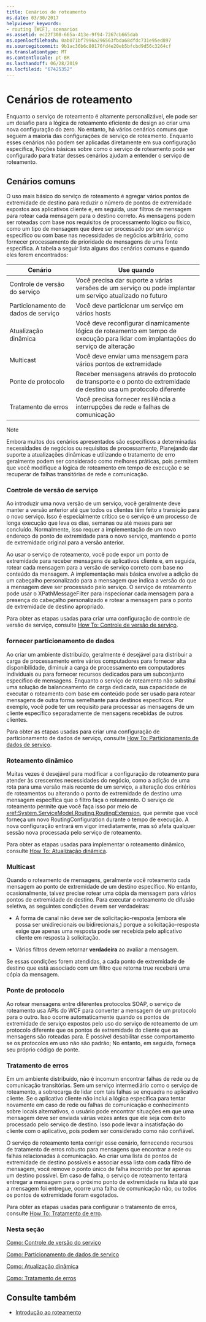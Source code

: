 ```yaml
---
title: Cenários de roteamento
ms.date: 03/30/2017
helpviewer_keywords:
- routing [WCF], scenarios
ms.assetid: ec22f308-665a-413e-9f94-7267cb665dab
ms.openlocfilehash: 0ab071bf7996a296563fbda68dfdc731e95ed897
ms.sourcegitcommit: 9b1ac36b6c80176fd4e20eb5bfcbd9d56c3264cf
ms.translationtype: MT
ms.contentlocale: pt-BR
ms.lasthandoff: 06/28/2019
ms.locfileid: "67425352"
---
```

# <a name="routing-scenarios"></a>Cenários de roteamento
Enquanto o serviço de roteamento é altamente personalizável, ele pode ser um desafio para a lógica de roteamento eficiente de design ao criar uma nova configuração do zero.  No entanto, há vários cenários comuns que seguem a maioria das configurações de serviço de roteamento. Enquanto esses cenários não podem ser aplicadas diretamente em sua configuração específica, Noções básicas sobre como o serviço de roteamento pode ser configurado para tratar desses cenários ajudam a entender o serviço de roteamento.  
  
## <a name="common-scenarios"></a>Cenários comuns  
 O uso mais básico do serviço de roteamento é agregar vários pontos de extremidade de destino para reduzir o número de pontos de extremidade expostos aos aplicativos cliente e, em seguida, usar filtros de mensagem para rotear cada mensagem para o destino correto. As mensagens podem ser roteadas com base nos requisitos de processamento lógico ou físico, como um tipo de mensagem que deve ser processado por um serviço específico ou com base nas necessidades de negócios arbitrário, como fornecer processamento de prioridade de mensagens de uma fonte específica. A tabela a seguir lista alguns dos cenários comuns e quando eles forem encontrados:  
  
|Cenário|Use quando|  
|--------------|--------------|  
|Controle de versão do serviço|Você precisa dar suporte a várias versões de um serviço ou pode implantar um serviço atualizado no futuro|  
|Particionamento de dados de serviço|Você deve particionar um serviço em vários hosts|  
|Atualização dinâmica|Você deve reconfigurar dinamicamente lógica de roteamento em tempo de execução para lidar com implantações do serviço de alteração|  
|Multicast|Você deve enviar uma mensagem para vários pontos de extremidade|  
|Ponte de protocolo|Receber mensagens através do protocolo de transporte e o ponto de extremidade de destino usa um protocolo diferente|  
|Tratamento de erros|Você precisa fornecer resiliência a interrupções de rede e falhas de comunicação|  
  
> [!NOTE]
>  Embora muitos dos cenários apresentados são específicos a determinadas necessidades de negócios ou requisitos de processamento, Planejando dar suporte a atualizações dinâmicas e utilizando o tratamento de erro geralmente podem ser considerado como melhores práticas, pois permitem que você modifique a lógica de roteamento em tempo de execução e se recuperar de falhas transitórias de rede e comunicação.  
  
### <a name="service-versioning"></a>Controle de versão de serviço  
 Ao introduzir uma nova versão de um serviço, você geralmente deve manter a versão anterior até que todos os clientes têm feito a transição para o novo serviço. Isso é especialmente crítico se o serviço é um processo de longa execução que leva os dias, semanas ou até meses para ser concluído. Normalmente, isso requer a implementação de um novo endereço de ponto de extremidade para o novo serviço, mantendo o ponto de extremidade original para a versão anterior.  
  
 Ao usar o serviço de roteamento, você pode expor um ponto de extremidade para receber mensagens de aplicativos cliente e, em seguida, rotear cada mensagem para a versão de serviço correto com base no conteúdo da mensagem. A implementação mais básica envolve a adição de um cabeçalho personalizado para a mensagem que indica a versão do que a mensagem deve ser processado pelo serviço. O serviço de roteamento pode usar o XPathMessageFilter para inspecionar cada mensagem para a presença do cabeçalho personalizado e rotear a mensagem para o ponto de extremidade de destino apropriado.  
  
 Para obter as etapas usadas para criar uma configuração de controle de versão de serviço, consulte [How To: Controle de versão de serviço](../../../../docs/framework/wcf/feature-details/how-to-service-versioning.md).
  
### <a name="service-data-partitioning"></a>fornecer particionamento de dados  
 Ao criar um ambiente distribuído, geralmente é desejável para distribuir a carga de processamento entre vários computadores para fornecer alta disponibilidade, diminuir a carga de processamento em computadores individuais ou para fornecer recursos dedicados para um subconjunto específico de mensagens. Enquanto o serviço de roteamento não substitui uma solução de balanceamento de carga dedicada, sua capacidade de executar o roteamento com base em conteúdo pode ser usado para rotear mensagens de outra forma semelhante para destinos específicos. Por exemplo, você pode ter um requisito para processar as mensagens de um cliente específico separadamente de mensagens recebidas de outros clientes.  
  
 Para obter as etapas usadas para criar uma configuração de particionamento de dados de serviço, consulte [How To: Particionamento de dados de serviço](../../../../docs/framework/wcf/feature-details/how-to-service-data-partitioning.md).  
  
### <a name="dynamic-routing"></a>Roteamento dinâmico  
 Muitas vezes é desejável para modificar a configuração de roteamento para atender às crescentes necessidades do negócio, como a adição de uma rota para uma versão mais recente de um serviço, a alteração dos critérios de roteamentos ou alterando o ponto de extremidade de destino uma mensagem específica que o filtro faça o roteamento. O serviço de roteamento permite que você faça isso por meio de <xref:System.ServiceModel.Routing.RoutingExtension>, que permite que você forneça um novo RoutingConfiguration durante o tempo de execução. A nova configuração entrará em vigor imediatamente, mas só afeta qualquer sessão nova processada pelo serviço de roteamento.  
  
 Para obter as etapas usadas para implementar o roteamento dinâmico, consulte [How To: Atualização dinâmica](../../../../docs/framework/wcf/feature-details/how-to-dynamic-update.md).
  
### <a name="multicast"></a>Multicast  
 Quando o roteamento de mensagens, geralmente você roteamento cada mensagem ao ponto de extremidade de um destino específico.  No entanto, ocasionalmente, talvez precise rotear uma cópia da mensagem para vários pontos de extremidade de destino. Para executar o roteamento de difusão seletiva, as seguintes condições devem ser verdadeiras:  
  
- A forma de canal não deve ser de solicitação-resposta (embora ele possa ser unidirecionais ou bidirecionais,) porque a solicitação-resposta exige que apenas uma resposta pode ser recebida pelo aplicativo cliente em resposta à solicitação.  
  
- Vários filtros devem retornar **verdadeira** ao avaliar a mensagem.  
  
 Se essas condições forem atendidas, a cada ponto de extremidade de destino que está associado com um filtro que retorna true receberá uma cópia da mensagem.  
  
### <a name="protocol-bridging"></a>Ponte de protocolo  
 Ao rotear mensagens entre diferentes protocolos SOAP, o serviço de roteamento usa APIs do WCF para converter a mensagem de um protocolo para o outro. Isso ocorre automaticamente quando os pontos de extremidade de serviço expostos pelo uso do serviço de roteamento de um protocolo diferente que os pontos de extremidade do cliente que as mensagens são roteadas para. É possível desabilitar esse comportamento se os protocolos em uso não são padrão; No entanto, em seguida, forneça seu próprio código de ponte.
  
### <a name="error-handling"></a>Tratamento de erros  
 Em um ambiente distribuído, não é incomum encontrar falhas de rede ou de comunicação transitórias. Sem um serviço intermediário como o serviço de roteamento, a sobrecarga de lidar com tais falhas se enquadra no aplicativo cliente. Se o aplicativo cliente não inclui a lógica específica para tentar novamente em caso de rede ou falhas de comunicação e conhecimento sobre locais alternativos, o usuário pode encontrar situações em que uma mensagem deve ser enviada várias vezes antes que ele seja com êxito processado pelo serviço de destino. Isso pode levar a insatisfação do cliente com o aplicativo, pois podem ser considerado como não confiável.  
  
 O serviço de roteamento tenta corrigir esse cenário, fornecendo recursos de tratamento de erros robusto para mensagens que encontrar a rede ou falhas relacionadas à comunicação. Ao criar uma lista de pontos de extremidade de destino possíveis e associar essa lista com cada filtro de mensagem, você remove o ponto único de falha incorrido por ter apenas um destino possível. Em caso de falha, o serviço de roteamento tentará entregar a mensagem para o próximo ponto de extremidade na lista até que a mensagem foi entregue, ocorre uma falha de comunicação não, ou todos os pontos de extremidade foram esgotados.  
  
 Para obter as etapas usadas para configurar o tratamento de erros, consulte [How To: Tratamento de erro](../../../../docs/framework/wcf/feature-details/how-to-error-handling.md).
  
### <a name="in-this-section"></a>Nesta seção  
 [Como: Controle de versão do serviço](../../../../docs/framework/wcf/feature-details/how-to-service-versioning.md)  
  
 [Como: Particionamento de dados de serviço](../../../../docs/framework/wcf/feature-details/how-to-service-data-partitioning.md)  
  
 [Como: Atualização dinâmica](../../../../docs/framework/wcf/feature-details/how-to-dynamic-update.md)  
  
 [Como: Tratamento de erros](../../../../docs/framework/wcf/feature-details/how-to-error-handling.md)  
  
## <a name="see-also"></a>Consulte também

- [Introdução ao roteamento](../../../../docs/framework/wcf/feature-details/routing-introduction.md)
